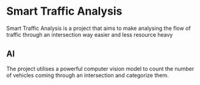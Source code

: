 # Smart Traffic Analysis #
Smart Traffic Analysis is a project that aims to make analysing the flow of traffic through an intersection way easier and less resource heavy
## AI ##
The project utilises a powerful computer vision model to count the number of vehicles coming through an intersection and categorize them.
